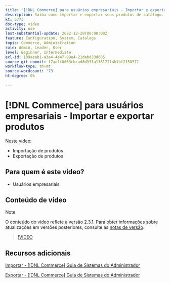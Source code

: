 ```yaml
---
title: '[!DNL Commerce] para usuários empresariais - Importar e exportar produtos'
description: Saiba como importar e exportar seus produtos de catálogo.
kt: 5773
doc-type: video
activity: use
last-substantial-update: 2022-12-28T00:00:00Z
feature: Configuration, System, Catalogs
topic: Commerce, Administration
role: Admin, Leader, User
level: Beginner, Intermediate
exl-id: 109aeab1-a3a4-4e47-99e4-21dabd23d605
source-git-commit: f7aa1f0063cbcad6d331a13817214b1bf2158571
workflow-type: tm+mt
source-wordcount: '73'
ht-degree: 0%

---
```


# [!DNL Commerce] para usuários empresariais - Importar e exportar produtos

Neste vídeo:

- Importação de produtos
- Exportação de produtos

## Para quem é este vídeo?

- Usuários empresariais

## Conteúdo de vídeo

>[!NOTE]
>
>O conteúdo do vídeo reflete a versão 2.3.1. Para obter informações sobre atualizações em versões posteriores, consulte as [notas de versão](https://experienceleague.adobe.com/docs/commerce-operations/release/notes/overview.html).

>[!VIDEO](https://video.tv.adobe.com/v/35958?quality=12&learn=on)

## Recursos adicionais

[Importar - [!DNL Commerce] Guia de Sistemas do Administrador](https://experienceleague.adobe.com/docs/commerce-admin/systems/data-transfer/data-import.html)

[Exportar - [!DNL Commerce] Guia de Sistemas do Administrador](https://experienceleague.adobe.com/docs/commerce-admin/systems/data-transfer/data-export.html)
